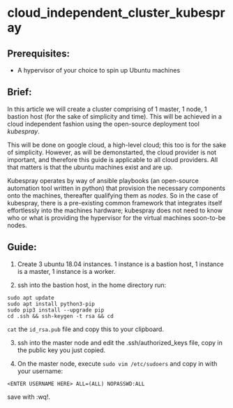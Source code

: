# cloud_independent_cluster_kubespray

## Prerequisites:

- A hypervisor of your choice to spin up Ubuntu machines

## Brief:

In this article we will create a cluster comprising of 1 master, 1 node, 1 bastion host (for the sake of simplicity and time). This will be achieved in a cloud independent fashion using the open-source deployment tool *kubespray*.

This will be done on google cloud, a high-level cloud; this too is for the sake of simplicity. However, as will be demonstarted, the cloud provider is not important, and therefore this guide is applicable to all cloud providers. All that matters is that the ubuntu machines exist and are up.

Kubespray operates by way of ansible playbooks (an open-source automation tool written in python) that provision the necessary components onto the machines, thereafter qualifying them as *nodes*. So in the case of kubespray, there is a pre-existing common framework that integrates itself effortlessly into the machines hardware; kubespray does not need to know who or what is providing the hypervisor for the virtual machines soon-to-be nodes.

## Guide:

1. Create 3 ubuntu 18.04 instances. 1 instance is a bastion host, 1 instance is a master, 1 instance is a worker.

2. ssh into the bastion host, in the home directory run:

```
sudo apt update
sudo apt install python3-pip
sudo pip3 install --upgrade pip
cd .ssh && ssh-keygen -t rsa && cd
```

`cat` the `id_rsa.pub` file and copy this to your clipboard.

3. ssh into the master node and edit the .ssh/authorized_keys file, copy in the public key you just copied.

4. On the master node, execute `sudo vim /etc/sudoers` and copy in with your username:

`<ENTER USERNAME HERE> ALL=(ALL) NOPASSWD:ALL`

save with :wq!.
